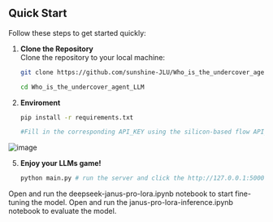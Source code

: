 ## Quick Start

Follow these steps to get started quickly:

1. **Clone the Repository**  
   Clone the repository to your local machine:
   ```bash
   git clone https://github.com/sunshine-JLU/Who_is_the_undercover_agent_LLM.git

   cd Who_is_the_undercover_agent_LLM

   
2. **Enviroment**  
   ```bash
   pip install -r requirements.txt

   #Fill in the corresponding API_KEY using the silicon-based flow API_KEY(can be obtained through https://cloud.siliconflow.cn/account/ak)
![image](https://github.com/user-attachments/assets/3ed7bbfb-c33d-4d72-a09e-0c7d170d6a2f)


5. **Enjoy your LLMs game!**
   ```bash
   python main.py # run the server and click the http://127.0.0.1:5000 
   
  Open and run the deepseek-janus-pro-lora.ipynb notebook to start fine-tuning the model.
  Open and run the janus-pro-lora-inference.ipynb notebook to evaluate the model.



 

